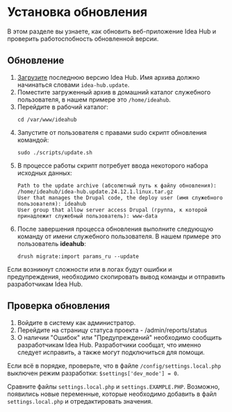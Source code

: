 # Установка обновления

В этом разделе вы узнаете, как обновить веб-приложение Idea Hub и проверить работоспобность обновленной версии. 

## Обновление

1. [Загрузите](https://disk.primo-rpa.ru/index.php/s/t9BHBjR6PP06Yax?path=%2FRelease%2FIdeaHub ) последнюю версию Idea Hub. Имя архива должно начинаться словами `idea-hub.update`.
1. Поместите загруженный архив в домашний каталог служебного пользователя, в нашем примере это `/home/ideahub`.
1. Перейдите в рабочий каталог:
   ```
   cd /var/www/ideahub
   ```
1. Запустите от пользователя с правами sudo скрипт обновления командой:
   ```
   sudo ./scripts/update.sh
   ```
1. В процессе работы скрипт потребует ввода некоторого набора исходных данных:
   ```
   Path to the update archive (абсолютный путь к файлу обновления): /home/ideahub/idea-hub.update.24.12.1.linux.tar.gz
   User that manages the Drupal code, the deploy user (имя служебного пользователя): ideahub
   User group that allow server access Drupal (группа, к которой принадлежит служебный пользователь): www-data
   ```
1. После завершения процесса обновления выполните следующую команду от имени служебного пользователя. В нашем примере это пользователь **ideahub**:
   ```
   drush migrate:import params_ru --update
   ```
Если возникнут сложности или в логах будут ошибки и предупреждения, необходимо скопировать вывод команды и отправить разработчикам Idea Hub.

## Проверка обновления

1. Войдите в систему как администратор.
1. Перейдите на страницу статуса проекта - /admin/reports/status
1. О наличии "Ошибок" или "Предупреждений" необходимо сообщить разработчикам Idea Hub. Разработчики сообщат, что именно следует исправить, а также могут подключиться для помощи.

Если всё в порядке, проверьте, что в файле `/config/settings.local.php` выключен режим разработки: `$settings['dev_mode'] = 0`.

Сравните файлы `settings.local.php` и `settings.EXAMPLE.PHP`. Возможно, появились новые переменные, которые необходимо добавить в файл `settings.local.php` и отредактировать значения.
